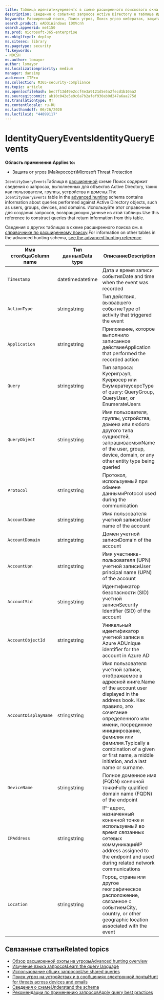 ```yaml
---
title: Таблица идентитикуеревентс в схеме расширенного поискового окна
description: Сведения о событиях запросов Active Directory в таблице Идентитикуеревентс расширенной схемы поиска
keywords: Расширенный поиск, Поиск угроз, Поиск угроз кибератак, защита от угроз Майкрософт, Microsoft 365, MTP, m365, поиск, запрос, телеметрии, Справка по схеме, Кусто, таблица, столбец, тип данных, описание, Идентитикуеревентс, Azure AD, Active Directory, Azure ATP, удостоверения, запросы LDAP
search.product: eADQiWindows 10XVcnh
search.appverid: met150
ms.prod: microsoft-365-enterprise
ms.mktglfcycl: deploy
ms.sitesec: library
ms.pagetype: security
f1.keywords:
- NOCSH
ms.author: lomayor
author: lomayor
ms.localizationpriority: medium
manager: dansimp
audience: ITPro
ms.collection: M365-security-compliance
ms.topic: article
ms.openlocfilehash: bec7f13d49e2ccf4e3a9121d5e5a2fecd1b10aa2
ms.sourcegitcommit: ab10c042e5e9c6a7b2afef930ab0d247a6aa275d
ms.translationtype: MT
ms.contentlocale: ru-RU
ms.lasthandoff: 06/26/2020
ms.locfileid: "44899117"
---
```

# <a name="identityqueryevents"></a><span data-ttu-id="3e151-104">IdentityQueryEvents</span><span class="sxs-lookup"><span data-stu-id="3e151-104">IdentityQueryEvents</span></span>

<span data-ttu-id="3e151-105">**Область применения:**</span><span class="sxs-lookup"><span data-stu-id="3e151-105">**Applies to:**</span></span>
- <span data-ttu-id="3e151-106">Защита от угроз (Майкрософт)</span><span class="sxs-lookup"><span data-stu-id="3e151-106">Microsoft Threat Protection</span></span>

<span data-ttu-id="3e151-107">`IdentityQueryEvents`Таблица в [расширенной](advanced-hunting-overview.md) схеме Поиск содержит сведения о запросах, выполненных для объектов Active Directory, таких как пользователи, группы, устройства и домены.</span><span class="sxs-lookup"><span data-stu-id="3e151-107">The `IdentityQueryEvents` table in the [advanced hunting](advanced-hunting-overview.md) schema contains information about queries performed against Active Directory objects, such as users, groups, devices, and domains.</span></span> <span data-ttu-id="3e151-108">Используйте этот справочник для создания запросов, возвращающих данные из этой таблицы.</span><span class="sxs-lookup"><span data-stu-id="3e151-108">Use this reference to construct queries that return information from this table.</span></span>

<span data-ttu-id="3e151-109">Сведения о других таблицах в схеме расширенного поиска см. в [справочнике по расширенному поиску](advanced-hunting-schema-tables.md).</span><span class="sxs-lookup"><span data-stu-id="3e151-109">For information on other tables in the advanced hunting schema, [see the advanced hunting reference](advanced-hunting-schema-tables.md).</span></span>

| <span data-ttu-id="3e151-110">Имя столбца</span><span class="sxs-lookup"><span data-stu-id="3e151-110">Column name</span></span> | <span data-ttu-id="3e151-111">Тип данных</span><span class="sxs-lookup"><span data-stu-id="3e151-111">Data type</span></span> | <span data-ttu-id="3e151-112">Описание</span><span class="sxs-lookup"><span data-stu-id="3e151-112">Description</span></span> |
|-------------|-----------|-------------|
| `Timestamp` | <span data-ttu-id="3e151-113">datetime</span><span class="sxs-lookup"><span data-stu-id="3e151-113">datetime</span></span> | <span data-ttu-id="3e151-114">Дата и время записи события</span><span class="sxs-lookup"><span data-stu-id="3e151-114">Date and time when the event was recorded</span></span> |
| `ActionType` | <span data-ttu-id="3e151-115">string</span><span class="sxs-lookup"><span data-stu-id="3e151-115">string</span></span> | <span data-ttu-id="3e151-116">Тип действия, вызвавшего событие</span><span class="sxs-lookup"><span data-stu-id="3e151-116">Type of activity that triggered the event</span></span> |
| `Application` | <span data-ttu-id="3e151-117">string</span><span class="sxs-lookup"><span data-stu-id="3e151-117">string</span></span> | <span data-ttu-id="3e151-118">Приложение, которое выполнило записанное действие</span><span class="sxs-lookup"><span data-stu-id="3e151-118">Application that performed the recorded action</span></span> |
| `Query` | <span data-ttu-id="3e151-119">string</span><span class="sxs-lookup"><span data-stu-id="3e151-119">string</span></span> | <span data-ttu-id="3e151-120">Тип запроса: Куериграуп, Куерюсер или Енумератеусерс</span><span class="sxs-lookup"><span data-stu-id="3e151-120">Type of query: QueryGroup, QueryUser, or EnumerateUsers</span></span> |
| `QueryObject` | <span data-ttu-id="3e151-121">string</span><span class="sxs-lookup"><span data-stu-id="3e151-121">string</span></span> | <span data-ttu-id="3e151-122">Имя пользователя, группы, устройства, домена или любого другого типа сущностей, запрашиваемых</span><span class="sxs-lookup"><span data-stu-id="3e151-122">Name of the user, group, device, domain, or any other entity type being queried</span></span> |
| `Protocol` | <span data-ttu-id="3e151-123">string</span><span class="sxs-lookup"><span data-stu-id="3e151-123">string</span></span> | <span data-ttu-id="3e151-124">Протокол, используемый при обмене данными</span><span class="sxs-lookup"><span data-stu-id="3e151-124">Protocol used during the communication</span></span> |
| `AccountName` | <span data-ttu-id="3e151-125">string</span><span class="sxs-lookup"><span data-stu-id="3e151-125">string</span></span> | <span data-ttu-id="3e151-126">Имя пользователя учетной записи</span><span class="sxs-lookup"><span data-stu-id="3e151-126">User name of the account</span></span> |
| `AccountDomain` | <span data-ttu-id="3e151-127">string</span><span class="sxs-lookup"><span data-stu-id="3e151-127">string</span></span> | <span data-ttu-id="3e151-128">Домен учетной записи</span><span class="sxs-lookup"><span data-stu-id="3e151-128">Domain of the account</span></span> |
| `AccountUpn` | <span data-ttu-id="3e151-129">string</span><span class="sxs-lookup"><span data-stu-id="3e151-129">string</span></span> | <span data-ttu-id="3e151-130">Имя участника-пользователя (UPN) учетной записи</span><span class="sxs-lookup"><span data-stu-id="3e151-130">User principal name (UPN) of the account</span></span> |
| `AccountSid` | <span data-ttu-id="3e151-131">string</span><span class="sxs-lookup"><span data-stu-id="3e151-131">string</span></span> | <span data-ttu-id="3e151-132">Идентификатор безопасности (SID) учетной записи</span><span class="sxs-lookup"><span data-stu-id="3e151-132">Security Identifier (SID) of the account</span></span> |
| `AccountObjectId` | <span data-ttu-id="3e151-133">string</span><span class="sxs-lookup"><span data-stu-id="3e151-133">string</span></span> | <span data-ttu-id="3e151-134">Уникальный идентификатор учетной записи в Azure AD</span><span class="sxs-lookup"><span data-stu-id="3e151-134">Unique identifier for the account in Azure AD</span></span> |
| `AccountDisplayName` | <span data-ttu-id="3e151-135">string</span><span class="sxs-lookup"><span data-stu-id="3e151-135">string</span></span> | <span data-ttu-id="3e151-136">Имя пользователя учетной записи, отображаемое в адресной книге.</span><span class="sxs-lookup"><span data-stu-id="3e151-136">Name of the account user displayed in the address book.</span></span> <span data-ttu-id="3e151-137">Как правило, это сочетание определенного или имени, посрединное инициирование, фамилия или фамилия.</span><span class="sxs-lookup"><span data-stu-id="3e151-137">Typically a combination of a given or first name, a middle initiation, and a last name or surname.</span></span> |
| `DeviceName` | <span data-ttu-id="3e151-138">string</span><span class="sxs-lookup"><span data-stu-id="3e151-138">string</span></span> | <span data-ttu-id="3e151-139">Полное доменное имя (FQDN) конечной точки</span><span class="sxs-lookup"><span data-stu-id="3e151-139">Fully qualified domain name (FQDN) of the endpoint</span></span> |
| `IPAddress` | <span data-ttu-id="3e151-140">string</span><span class="sxs-lookup"><span data-stu-id="3e151-140">string</span></span> | <span data-ttu-id="3e151-141">IP-адрес, назначенный конечной точке и используемый во время связанных сетевых коммуникаций</span><span class="sxs-lookup"><span data-stu-id="3e151-141">IP address assigned to the endpoint and used during related network communications</span></span> |
| `Location` | <span data-ttu-id="3e151-142">string</span><span class="sxs-lookup"><span data-stu-id="3e151-142">string</span></span> | <span data-ttu-id="3e151-143">Город, страна или другое географическое расположение, связанное с событием</span><span class="sxs-lookup"><span data-stu-id="3e151-143">City, country, or other geographic location associated with the event</span></span> |

## <a name="related-topics"></a><span data-ttu-id="3e151-144">Связанные статьи</span><span class="sxs-lookup"><span data-stu-id="3e151-144">Related topics</span></span>
- [<span data-ttu-id="3e151-145">Обзор расширенной охоты на угрозы</span><span class="sxs-lookup"><span data-stu-id="3e151-145">Advanced hunting overview</span></span>](advanced-hunting-overview.md)
- [<span data-ttu-id="3e151-146">Изучение языка запросов</span><span class="sxs-lookup"><span data-stu-id="3e151-146">Learn the query language</span></span>](advanced-hunting-query-language.md)
- [<span data-ttu-id="3e151-147">Использование общих запросов</span><span class="sxs-lookup"><span data-stu-id="3e151-147">Use shared queries</span></span>](advanced-hunting-shared-queries.md)
- [<span data-ttu-id="3e151-148">Поиск угроз на устройствах и в сообщениях электронной почты</span><span class="sxs-lookup"><span data-stu-id="3e151-148">Hunt for threats across devices and emails</span></span>](advanced-hunting-query-emails-devices.md)
- [<span data-ttu-id="3e151-149">Сведения о схеме</span><span class="sxs-lookup"><span data-stu-id="3e151-149">Understand the schema</span></span>](advanced-hunting-schema-tables.md)
- [<span data-ttu-id="3e151-150">Рекомендации по применению запросов</span><span class="sxs-lookup"><span data-stu-id="3e151-150">Apply query best practices</span></span>](advanced-hunting-best-practices.md)
